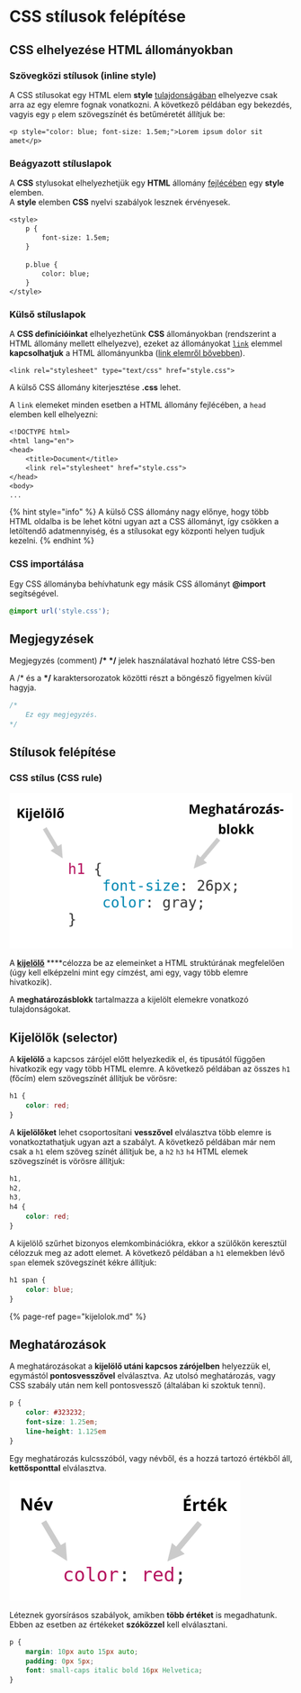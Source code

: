 # CSS stílusok felépítése

## CSS elhelyezése HTML állományokban

### Szövegközi stílusok \(inline style\)

A CSS stílusokat egy HTML elem **style** [tulajdonságában](../html/html-allomany-felepitese.md#tulajdonsagok-atributes) elhelyezve csak arra az egy elemre fognak vonatkozni. A következő példában egy bekezdés, vagyis egy `p` elem szövegszínét és betűméretét állítjuk be:

```markup
<p style="color: blue; font-size: 1.5em;">Lorem ipsum dolor sit amet</p>
```

### Beágyazott stíluslapok

A **CSS** stylusokat elhelyezhetjük egy **HTML** állomány [fejlécében](../html/html-elemek.md#html-dokumentum-fejlece) egy **style** elemben.  
A **style** elemben **CSS** nyelvi szabályok lesznek érvényesek.

```markup
<style>
    p {
        font-size: 1.5em;
    }
    
    p.blue {
        color: blue;
    }
</style>
```

### Külső stíluslapok

A **CSS definícióinkat** elhelyezhetünk **CSS** állományokban \(rendszerint a HTML állomány mellett elhelyezve\), ezeket az állományokat [`link`](../html/html-elemek.md#linkek) elemmel **kapcsolhatjuk** a HTML állományunkba \([link elemről bővebben](https://digikiad.gitbook.io/digitalis-kiadvanyok/~/edit/drafts/-LYRW05ddo4c8ZzXfrn6/html/html-elemek#linkek)\).

```markup
<link rel="stylesheet" type="text/css" href="style.css">
```

A külső CSS állomány kiterjesztése **.css** lehet.

A `link` elemeket minden esetben a HTML állomány fejlécében, a `head` elemben kell elhelyezni: 

```markup
<!DOCTYPE html>
<html lang="en">
<head>
    <title>Document</title>
    <link rel="stylesheet" href="style.css">
</head>
<body>
...
```

{% hint style="info" %}
A külső CSS állomány nagy előnye, hogy több HTML oldalba is be lehet kötni ugyan azt a CSS állományt, így csökken a letöltendő adatmennyiség, és a stílusokat egy központi helyen tudjuk kezelni.
{% endhint %}

### CSS importálása

Egy CSS állományba behívhatunk egy másik CSS állományt **@import** segítségével.

```css
@import url('style.css');
```

## Megjegyzések

Megjegyzés \(comment\) **/\*  \*/** jelek használatával hozható létre CSS-ben

A /\* és a **\*/** karaktersorozatok közötti részt a böngésző figyelmen kívül hagyja.

```css
/*
    Ez egy megjegyzés.
*/
```

## Stílusok felépítése

### CSS stílus \(CSS rule\)

![](../.gitbook/assets/cssrule.png)

A [**kijelölő**](kijelolok.md) ****célozza be az elemeinket a HTML struktúrának megfelelően \(úgy kell elképzelni mint egy címzést, ami egy, vagy több elemre hivatkozik\).  
  
A **meghatározásblokk** tartalmazza a kijelölt elemekre vonatkozó tulajdonságokat.

## Kijelölők \(selector\)

A **kijelölő** a kapcsos zárójel előtt helyezkedik el, és tipusától függően hivatkozik egy vagy több HTML elemre. A következő példában az összes `h1` \(főcím\) elem szövegszínét állítjuk be vörösre:

```css
h1 {
    color: red;
}
```

A **kijelölőket** lehet csoportosítani **vesszővel** elválasztva több elemre is vonatkoztathatjuk ugyan azt a szabályt. A következő példában már nem csak a `h1` elem szöveg színét állítjuk be, a `h2` `h3` `h4` HTML elemek szövegszínét is vörösre állítjuk:

```css
h1,
h2,
h3,
h4 {
    color: red;
}
```

A kijelölő szűrhet bizonyos elemkombinációkra, ekkor a szülőkön keresztül célozzuk meg az adott elemet. A következő példában a `h1` elemekben lévő `span` elemek szövegszínét kékre állítjuk:

```css
h1 span {
    color: blue;
}
```

{% page-ref page="kijelolok.md" %}

## Meghatározások

A meghatározásokat a **kijelölő utáni kapcsos zárójelben** helyezzük el, egymástól **pontosvesszővel** elválasztva. Az utolsó meghatározás, vagy CSS szabály után nem kell pontosvessző \(általában ki szoktuk tenni\).

```css
p {
    color: #323232;
    font-size: 1.25em;
    line-height: 1.125em
}
```

Egy meghatározás kulcsszóból, vagy névből, és a hozzá tartozó értékből áll, **kettősponttal** elválasztva. 

![](../.gitbook/assets/cssrule2.png)

Léteznek gyorsírásos szabályok, amikben **több értéket** is megadhatunk. Ebben az esetben az értékeket **szóközzel** kell elválasztani.

```css
p {
    margin: 10px auto 15px auto;
    padding: 0px 5px;
    font: small-caps italic bold 16px Helvetica;
}
```


